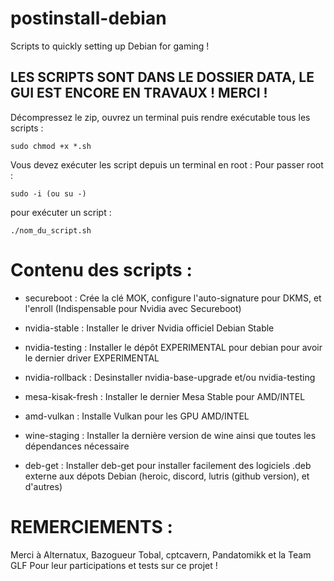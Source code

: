 # postinstall-debian

Scripts to quickly setting up Debian for gaming !

## LES SCRIPTS SONT DANS LE DOSSIER DATA, LE GUI EST ENCORE EN TRAVAUX ! MERCI !


Décompressez le zip, ouvrez un terminal puis rendre exécutable tous les scripts :

    sudo chmod +x *.sh
  
Vous devez exécuter les script depuis un terminal en root :
Pour passer root : 

    sudo -i (ou su -)

pour exécuter un script :

    ./nom_du_script.sh

# Contenu des scripts :

- secureboot : Crée la clé MOK, configure l'auto-signature pour DKMS, et l'enroll (Indispensable pour Nvidia avec Secureboot)
- nvidia-stable : Installer le driver Nvidia officiel Debian Stable
- nvidia-testing : Installer le dépôt EXPERIMENTAL pour debian pour avoir le dernier driver EXPERIMENTAL
- nvidia-rollback : Desinstaller nvidia-base-upgrade et/ou nvidia-testing
  
- mesa-kisak-fresh : Installer le dernier Mesa Stable pour AMD/INTEL
- amd-vulkan : Installe Vulkan pour les GPU AMD/INTEL

- wine-staging : Installer la dernière version de wine ainsi que toutes les dépendances nécessaire
- deb-get : Installer deb-get pour installer facilement des logiciels .deb externe aux dépots Debian (heroic, discord, lutris (github version), et d'autres)

# REMERCIEMENTS :

Merci à Alternatux, Bazogueur Tobal, cptcavern, Pandatomikk et la Team GLF Pour leur participations et tests sur ce projet !
